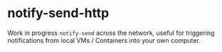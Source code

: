 # notify-send-http

Work in progress `notify-send` across the network, useful for triggering notifications
from local VMs / Containers into your own computer.
